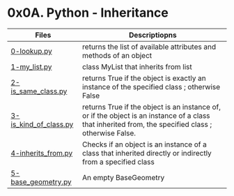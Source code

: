 # 0x0A. Python - Inheritance

Files | Descriptiopns
----- | -------------
[0-lookup.py](./0-lookup.py) | returns the list of available attributes and methods of an object
[1-my_list.py](./1-my_list.py) | class MyList that inherits from list
[2-is_same_class.py](./2-is_same_class.py) | returns True if the object is exactly an instance of the specified class ; otherwise False
[3-is_kind_of_class.py](./3-is_kind_of_class.py) | returns True if the object is an instance of, or if the object is an instance of a class that inherited from, the specified class ; otherwise False.
[4-inherits_from.py](./4-inherits_from.py)| Checks if an object is an instance of a class that inherited directly or indirectly from a specified class
[5-base_geometry.py](./5-base_geometry.py) | An empty BaseGeometry
